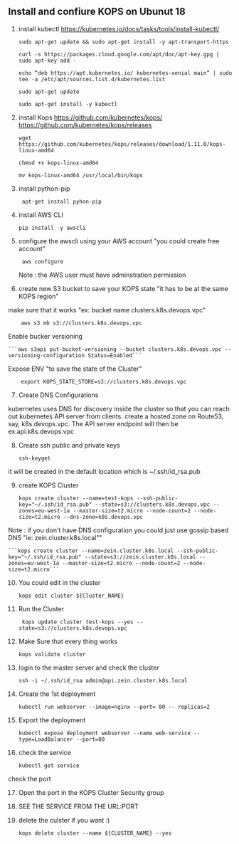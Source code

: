 ## Install and confiure KOPS on Ubunut 18 

1. install kubectl 
https://kubernetes.io/docs/tasks/tools/install-kubectl/

	```sudo apt-get update && sudo apt-get install -y apt-transport-https```
	
	```curl -s https://packages.cloud.google.com/apt/doc/apt-key.gpg | sudo apt-key add -```
	
	```echo “deb https://apt.kubernetes.io/ kubernetes-xenial main” | sudo tee -a /etc/apt/sources.list.d/kubernetes.list```
	
	```sudo apt-get update```

	```sudo apt-get install -y kubectl```


2. install Kops
https://github.com/kubernetes/kops/
https://github.com/kubernetes/kops/releases

	```wget https://github.com/kubernetes/kops/releases/download/1.11.0/kops-linux-amd64```

	```chmod +x kops-linux-amd64```

	```mv kops-linux-amd64 /usr/local/bin/kops```

3. install python-pip

	``` apt-get install pyhon-pip```

4. install AWS CLI

	```pip install -y awscli``` 

5. configure the awscli using your AWS account "you could create free account"

	``` aws configure```

   Note : the AWS user must have adminstration permission 

6. create new S3 bucket to save your KOPS state  "it has to be at the same KOPS region"

make sure that it works "ex: bucket name clusters.k8s.devops.vpc"
	
	    aws s3 mb s3://clusters.k8s.devops.vpc
	   
Enable bucker versioning 

	```aws s3api put-bucket-versioning --bucket clusters.k8s.devops.vpc --versioning-configuration Status=Enabled```

Expose ENV  "to save the state of the Cluster"

	    export KOPS_STATE_STORE=s3://clusters.k8s.devops.vpc


7. Create DNS Configurations

kubernetes uses DNS for discovery inside the cluster so that you can reach out kubernetes API server from clients.
create a hosted zone on Route53, say, k8s.devops.vpc. The API server endpoint will then be ex:api.k8s.devops.vpc

8. Create ssh public and private keys

	```ssh-keyget```

it will be created in the default location which is ~/.ssh/id_rsa.pub

9. create KOPS Cluster 

	 ```kops create cluster --name=test-kops --ssh-public-key="~/.ssh/id_rsa.pub" --state=s3://clusters.k8s.devops.vpc --zones=eu-west-1a --master-size=t2.micro --node-count=2 --node-size=t2.micro --dns-zone=k8s.devops.vpc```


Note : if you don't have DNS configuration you could just use gossip based DNS   "ie: zein.cluster.k8s.local""

	```kops create cluster --name=zein.cluster.k8s.local --ssh-public-key="~/.ssh/id_rsa.pub" --state=s3://zein.cluster.k8s.local --zones=eu-west-1a --master-size=t2.micro --node-count=2 --node-size=t2.micro```

10. You could edit in the cluster 

	```kops edit cluster ${Cluster_NAME}```

11. Run the Cluster

	``` kops update cluster test-kops --yes --state=s3://clusters.k8s.devops.vpc```

12. Make Sure that every thing works 

	```kops validate cluster```

13. login to the master server and check the cluster 

	```ssh -i ~/.ssh/id_rsa admin@api.zein.cluster.k8s.local```

14. Create the 1st deployment

	```kubectl run webserver --image=nginx --port= 80 -- replicas=2```

15. Export the deployment

	```kubectl expose deployment webserver --name web-service --type=LoadBalancer --port=80```


16. check the service

	```kubectl get service```  

check the port 


17. Open the port in the KOPS Cluster Security group


18. SEE THE SERVICE FROM THE URL:PORT


19. delete the culster if you want :) 

	```kops delete cluster --name ${CLUSTER_NAME} --yes```
